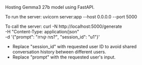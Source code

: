 Hosting Gemma3 27b model using FastAPI.

To run the server:
uvicorn server:app --host 0.0.0.0 --port 5000

To call the server:
curl -N http://localhost:5000/generate \
  -H "Content-Type: application/json" \
  -d '{"prompt": "מה קורה?", "session_id": "u1"}'

* Replace "session_id" with requested user ID to avoid shared conversation history between different users.
* Replace "prompt" with the requested user's input.

